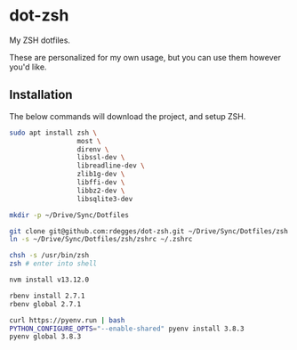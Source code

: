 # dot-zsh

My ZSH dotfiles.

These are personalized for my own usage, but you can use them however you'd
like.


## Installation

The below commands will download the project, and setup ZSH.

``` bash
sudo apt install zsh \
                 most \
                 direnv \
                 libssl-dev \
                 libreadline-dev \
                 zlib1g-dev \
                 libffi-dev \
                 libbz2-dev \
                 libsqlite3-dev

mkdir -p ~/Drive/Sync/Dotfiles

git clone git@github.com:rdegges/dot-zsh.git ~/Drive/Sync/Dotfiles/zsh
ln -s ~/Drive/Sync/Dotfiles/zsh/zshrc ~/.zshrc

chsh -s /usr/bin/zsh
zsh # enter into shell

nvm install v13.12.0

rbenv install 2.7.1
rbenv global 2.7.1

curl https://pyenv.run | bash
PYTHON_CONFIGURE_OPTS="--enable-shared" pyenv install 3.8.3
pyenv global 3.8.3
